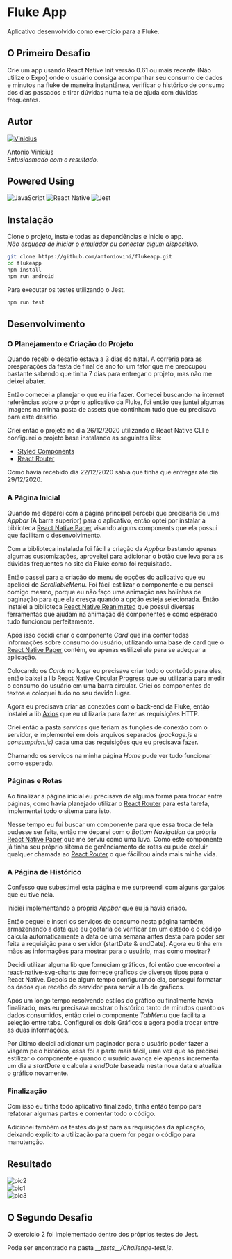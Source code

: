 # Fluke App

Aplicativo desenvolvido como exercício para a Fluke.

## O Primeiro Desafio

Crie um app usando React Native Init versão 0.61 ou mais recente (Não utilize o Expo) onde o usuário consiga acompanhar seu consumo de dados e minutos na fluke de maneira instantânea, verificar o histórico de consumo dos dias passados e tirar dúvidas numa tela de ajuda com dúvidas frequentes.

## Autor
[![Vinicius](https://www.github.com/antoniovini.png?size=120)](https://github.com/antoniovini/)

Antonio Vinicius
<br>*Entusiasmado com o resultado.*

## Powered Using

  ![JavaScript](https://img.shields.io/badge/-JavaScript-F7B93E?style=flat-square&logo=javascript&logoColor=000)
  ![React Native](https://img.shields.io/badge/-React%20Native-45b8d8?style=flat-square&logo=react&logoColor=white)
  ![Jest](https://img.shields.io/badge/-Jest-2ecc71?style=flat-square&logo=jest&logoColor=white)

## Instalação

Clone o projeto, instale todas as dependências e inicie o app.<br>
*Não esqueça de iniciar o emulador ou conectar algum dispositivo.*

```sh
git clone https://github.com/antoniovini/flukeapp.git
cd flukeapp
npm install
npm run android
```

Para executar os testes utilizando o Jest.

```sh
npm run test
```

## Desenvolvimento

### O Planejamento e Criação do Projeto

Quando recebi o desafio estava a 3 dias do natal. A correria para as presparações da festa de final de ano foi um 
fator que me preocupou bastante sabendo que tinha 7 dias para entregar o projeto, mas não me deixei abater. <br>

Então comecei a planejar o que eu iria fazer. Comecei buscando na internet referências sobre o próprio aplicativo da Fluke,
foi então que juntei algumas imagens na minha pasta de assets que continham tudo que eu precisava para este desafio.

Criei então o projeto no dia 26/12/2020 utilizando o React Native CLI e configurei o projeto base instalando as seguintes libs:

  - [Styled Components](https://styled-components.com/)
  - [React Router](https://reactrouter.com/)
  
Como havia recebido dia 22/12/2020 sabia que tinha que entregar até dia 29/12/2020.

### A Página Inicial

Quando me deparei com a página principal percebi que precisaria de uma *Appbar* (A barra superior) para o aplicativo,
então optei por instalar a biblioteca [React Native Paper](https://callstack.github.io/react-native-paper/) visando alguns components que ela possui que facilitam o desenvolvimento.

Com a biblioteca instalada foi fácil a criação da *Appbar* bastando apenas algumas customizações, aproveitei para adicionar o botão que leva para as dúvidas frequentes
no site da Fluke como foi requisitado.

Então passei para a criação do menu de opções do aplicativo que eu apelidei de *ScrollableMenu*. Foi fácil estilizar o componente e eu pensei comigo mesmo,
porque eu não faço uma animação nas bolinhas de paginação para que ela cresça quando a opção esteja selecionada. Então instalei a biblioteca [React Native Reanimated](https://docs.swmansion.com/react-native-reanimated/) que possui diversas ferramentas que ajudam na animação de componentes e como esperado tudo funcionou perfeitamente.

Após isso decidi criar o componente *Card* que iria conter todas informações sobre consumo do usuário, utilizando uma base de card que o [React Native Paper](https://callstack.github.io/react-native-paper/) contém, eu apenas estilizei ele para se adequar a aplicação.

Colocando os *Cards* no lugar eu precisava criar todo o conteúdo para eles, então baixei a lib [React Native Circular Progress](https://github.com/bartgryszko/react-native-circular-progress) que eu utilizaria para medir o consumo do usuário em uma barra circular. Criei os componentes de textos e coloquei tudo no seu devido lugar.

Agora eu precisava criar as conexões com o back-end da Fluke, então instalei a lib [Axios](https://github.com/axios/axios) que eu utilizaria para fazer as requisições HTTP.

Criei então a pasta *services* que teriam as funções de conexão com o servidor, e implementei em dois arquivos separados *(package.js e consumption.js)* cada uma das requisições que eu precisava fazer.

Chamando os serviços na minha página *Home* pude ver tudo funcionar como esperado.

### Páginas e Rotas

Ao finalizar a página inicial eu precisava de alguma forma para trocar entre páginas, como havia planejado utilizar o [React Router](https://reactrouter.com/) para esta
tarefa, implementei todo o sitema para isto.

Nesse tempo eu fui buscar um componente para que essa troca de tela pudesse ser feita, então me deparei com o *Bottom Navigation* da própria [React Native Paper](https://callstack.github.io/react-native-paper/) que me serviu como uma luva. Como este componente já tinha seu próprio sitema de gerênciamento de rotas eu pude excluir
qualquer chamada ao [React Router](https://reactrouter.com/) o que fácilitou ainda mais minha vida.

### A Página de Histórico

Confesso que subestimei esta página e me surpreendi com alguns gargalos que eu tive nela.

Iniciei implementando a própria *Appbar* que eu já havia criado.

Então peguei e inseri os serviços de consumo nesta página também, armazenando a data que eu gostaria de verificar em um estado e o código calcula automaticamente a data de uma semana antes desta para poder ser feita a requisição para o servidor (startDate & endDate). Agora eu tinha em mãos as informações para mostrar para o usuário, mas como mostrar?

Decidi utilizar alguma lib que forneciam gráficos, foi então que encontrei a [react-native-svg-charts](https://github.com/JesperLekland/react-native-svg-charts) que fornece gráficos de diversos tipos para o React Native. Depois de algum tempo configurando ela, consegui formatar os dados que recebo do servidor para servir a lib de gráficos.

Após um longo tempo resolvendo estilos do gráfico eu finalmente havia finalizado, mas eu precisava mostrar o histórico tanto de minutos quanto os dados consumidos, então criei o componente *TabMenu* que facilita a seleção entre tabs. Configurei os dois Gráficos e agora podia trocar entre as duas informações.

Por último decidi adicionar um paginador para o usuário poder fazer a viagem pelo histórico, essa foi a parte mais fácil, uma vez que só precisei estilizar o componente e quando o usuário avança ele apenas incrementa um dia a *startDate* e calcula a *endDate* baseada nesta nova data e atualiza o gráfico novamente.

### Finalização

Com isso eu tinha todo aplicativo finalizado, tinha então tempo para refatorar algumas partes e comentar todo o código.

Adicionei também os testes do jest para as requisições da aplicação, deixando explicito a utilização para quem for pegar o código para manutenção.

## Resultado

![pic2](https://user-images.githubusercontent.com/43019054/103180822-407ad800-4878-11eb-8ce9-ce040272e528.png)<br>
![pic1](https://user-images.githubusercontent.com/43019054/103180824-41136e80-4878-11eb-8962-a9a0917effd4.png)<br>
![pic3](https://user-images.githubusercontent.com/43019054/103180823-41136e80-4878-11eb-9d6d-e1f903efc052.png)

## O Segundo Desafio

O exercício 2 foi implementado dentro dos próprios testes do Jest.

Pode ser encontrado na pasta *\_\_tests\_\_/Challenge-test.js*.
